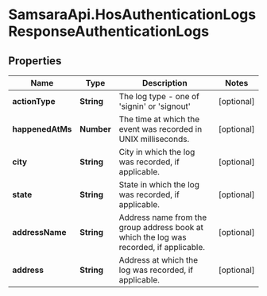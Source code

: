 # SamsaraApi.HosAuthenticationLogsResponseAuthenticationLogs

## Properties
Name | Type | Description | Notes
------------ | ------------- | ------------- | -------------
**actionType** | **String** | The log type - one of &#39;signin&#39; or &#39;signout&#39; | [optional] 
**happenedAtMs** | **Number** | The time at which the event was recorded in UNIX milliseconds. | [optional] 
**city** | **String** | City in which the log was recorded, if applicable. | [optional] 
**state** | **String** | State in which the log was recorded, if applicable. | [optional] 
**addressName** | **String** | Address name from the group address book at which the log was recorded, if applicable. | [optional] 
**address** | **String** | Address at which the log was recorded, if applicable. | [optional] 


